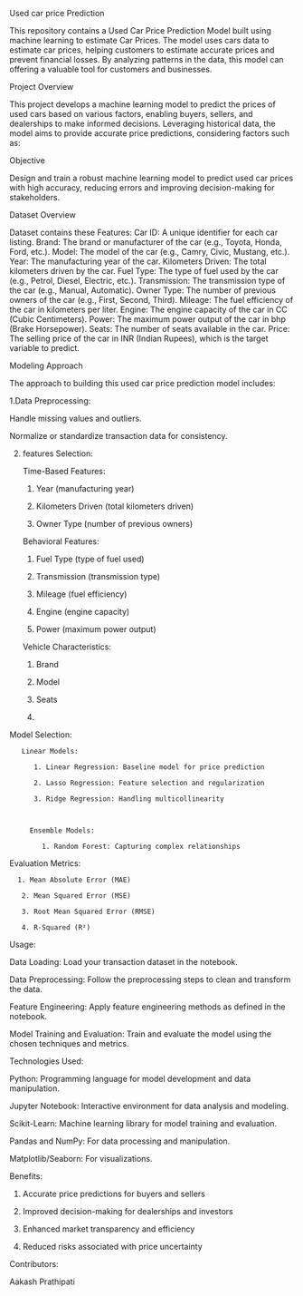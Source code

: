 Used car price Prediction 

This repository contains a Used Car Price Prediction Model built using machine learning to estimate Car Prices. The model uses cars data to estimate car prices, helping customers to estimate accurate prices and prevent financial losses. By analyzing patterns in the data, this model can offering a valuable tool for customers and businesses. 

Project Overview 

 This project develops a machine learning model to predict the prices of used cars based on various factors, enabling buyers, sellers, and dealerships to make informed decisions. Leveraging historical data, the model aims to provide accurate price predictions, considering factors such as: 

Objective 

 Design and train a robust machine learning model to predict used car prices with high accuracy, reducing errors and improving decision-making for stakeholders. 

Dataset Overview 

Dataset contains these Features: 
Car ID: A unique identifier for each car listing. 
Brand: The brand or manufacturer of the car (e.g., Toyota, Honda, Ford, etc.). 
Model: The model of the car (e.g., Camry, Civic, Mustang, etc.). 
Year: The manufacturing year of the car. 
Kilometers Driven: The total kilometers driven by the car. 
Fuel Type: The type of fuel used by the car (e.g., Petrol, Diesel, Electric, etc.). 
Transmission: The transmission type of the car (e.g., Manual, Automatic). 
Owner Type: The number of previous owners of the car (e.g., First, Second, Third). 
Mileage: The fuel efficiency of the car in kilometers per liter. 
Engine: The engine capacity of the car in CC (Cubic Centimeters). 
Power: The maximum power output of the car in bhp (Brake Horsepower). 
Seats: The number of seats available in the car. 
Price: The selling price of the car in INR (Indian Rupees), which is the target variable to predict. 

Modeling Approach 

The approach to building this used car price prediction model includes: 

1.Data Preprocessing: 

Handle missing values and outliers. 

Normalize or standardize transaction data for consistency. 

2. features Selection: 

   Time-Based Features: 

    1. Year (manufacturing year) 

    2. Kilometers Driven (total kilometers driven) 

    3. Owner Type (number of previous owners)  

           

     Behavioral Features:             

     1. Fuel Type (type of fuel used) 

     2. Transmission (transmission type) 

     3. Mileage (fuel efficiency) 

     4. Engine (engine capacity) 

     5. Power (maximum power output) 

     Vehicle Characteristics: 

      1. Brand 

      2. Model 

      3. Seats
      4. 
Model Selection: 

       Linear Models: 

          1. Linear Regression: Baseline model for price prediction 

          2. Lasso Regression: Feature selection and regularization 

          3. Ridge Regression: Handling multicollinearity 

 

         Ensemble Models: 

            1. Random Forest: Capturing complex relationships 

 

 Evaluation Metrics: 

      1. Mean Absolute Error (MAE) 

       2. Mean Squared Error (MSE) 

       3. Root Mean Squared Error (RMSE) 

       4. R-Squared (R²)   

     

Usage:     

Data Loading: Load your transaction dataset in the notebook. 

Data Preprocessing: Follow the preprocessing steps to clean and transform the data. 

Feature Engineering: Apply feature engineering methods as defined in the notebook. 

Model Training and Evaluation: Train and evaluate the model using the chosen techniques and metrics. 

 

Technologies Used: 

Python: Programming language for model development and data       manipulation. 

Jupyter Notebook: Interactive environment for data analysis and modeling. 

Scikit-Learn: Machine learning library for model training and evaluation. 

Pandas and NumPy: For data processing and manipulation. 

Matplotlib/Seaborn: For visualizations. 

 

 
Benefits: 

1. Accurate price predictions for buyers and sellers 

2. Improved decision-making for dealerships and investors 

3. Enhanced market transparency and efficiency
    
4. Reduced risks associated with price uncertainty 

 

Contributors: 

 Aakash Prathipati 

